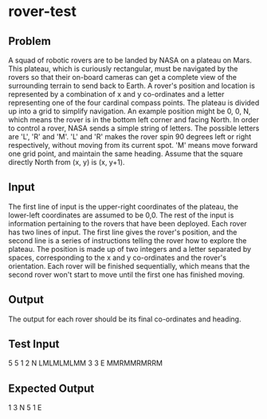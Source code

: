 # rover-test

## Problem
A squad of robotic rovers are to be landed by NASA on a plateau on
Mars. This plateau, which is curiously rectangular, must be navigated
by the rovers so that their on-board cameras can get a complete view
of the surrounding terrain to send back to Earth.
A rover's position and location is represented by a combination of x
and y co-ordinates and a letter representing one of the four cardinal
compass points. The plateau is divided up into a grid to simplify
navigation. An example position might be 0, 0, N, which means the
rover is in the bottom left corner and facing North.
In order to control a rover, NASA sends a simple string of letters.
The possible letters are 'L', 'R' and 'M'. 'L' and 'R' makes the
rover spin 90 degrees left or right respectively, without moving from
its current spot. 'M' means move forward one grid point, and maintain
the same heading.
Assume that the square directly North from (x, y) is (x, y+1).

## Input

The first line of input is the upper-right coordinates of the
plateau, the lower-left coordinates are assumed to be 0,0.
The rest of the input is information pertaining to the rovers that
have been deployed. Each rover has two lines of input. The first line
gives the rover's position, and the second line is a series of
instructions telling the rover how to explore the plateau.
The position is made up of two integers and a letter separated by
spaces, corresponding to the x and y co-ordinates and the rover's
orientation.
Each rover will be finished sequentially, which means that the second
rover won't start to move until the first one has finished moving.

## Output

The output for each rover should be its final co-ordinates and
heading.
## Test Input
5 5
1 2 N
LMLMLMLMM
3 3 E
MMRMMRMRRM
## Expected Output
1 3 N
5 1 E